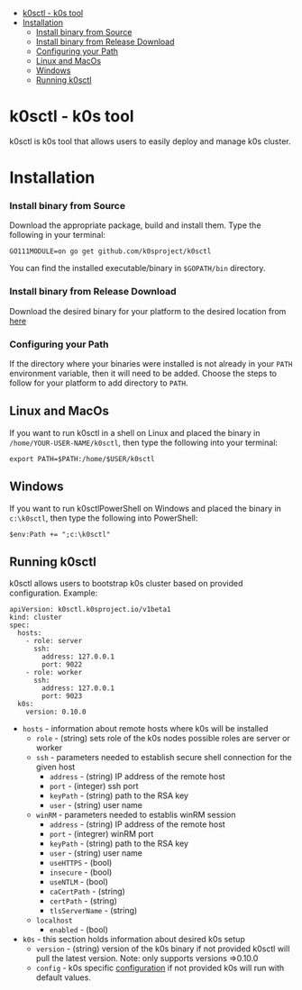 
- [k0sctl - k0s tool](#k0sctl---k0s-tool)
- [Installation](#installation)
    - [Install binary from Source](#install-binary-from-source)
    - [Install binary from Release Download](#install-binary-from-release-download)
    - [Configuring your Path](#configuring-your-path)
  - [Linux and MacOs](#linux-and-macos)
  - [Windows](#windows)
  - [Running k0sctl](#running-k0sctl)


# k0sctl - k0s tool

k0sctl is k0s tool that allows users to easily deploy and manage k0s cluster.

# Installation

### Install binary from Source

Download the appropriate package, build and install them. Type the following in your terminal:

```
GO111MODULE=on go get github.com/k0sproject/k0sctl
```

You can find the installed executable/binary in `$GOPATH/bin` directory.


### Install binary from Release Download

Download the desired binary for your platform to the desired location from [here](https://github.com/k0sproject/k0sctl/tags) 

### Configuring your Path

If the directory where your binaries were installed is not already in your `PATH` environment variable, then it will need to be added.
Choose the steps to follow for your platform to add directory to `PATH`.


## Linux and MacOs

If you want to run k0sctl in a shell on Linux and placed the binary in `/home/YOUR-USER-NAME/k0sctl`, then type the following into your terminal:

```
export PATH=$PATH:/home/$USER/k0sctl
```

## Windows

If you want to run k0sctlPowerShell on Windows and placed the binary in `c:\k0sctl`, then type the following into PowerShell:

```
$env:Path += ";c:\k0sctl"
```

## Running k0sctl 

k0sctl allows users to bootstrap k0s cluster based on provided configuration. 
Example:

```
apiVersion: k0sctl.k0sproject.io/v1beta1
kind: cluster
spec:
  hosts:
    - role: server
      ssh:
        address: 127.0.0.1
        port: 9022
    - role: worker
      ssh:
        address: 127.0.0.1
        port: 9023
  k0s:
    version: 0.10.0
```

* `hosts` - information about remote hosts where k0s will be installed
  * `role` - (string) sets role of the k0s nodes possible roles are server or worker
  * `ssh` - parameters needed to establish secure shell connection for the given host
    * `address` - (string) IP address of the remote host
    * `port` - (integer) ssh port
    * `keyPath` - (string) path to the RSA key
    * `user` - (string) user name
  * `winRM` - parameters needed to establis winRM session
    * `address` - (string) IP address of the remote host
    * `port` - (integrer) winRM port
    * `keyPath` - (string) path to the RSA key
    * `user` - (string) user name
    * `useHTTPS` - (bool)
    * `insecure` - (bool)
    * `useNTLM` - (bool)
    * `caCertPath` - (string)
    * `certPath` - (string)
    * `tlsServerName` - (string)
  * `localhost` 
    * `enabled` - (bool)
* `k0s` - this section holds information about desired k0s setup
  * `version` -  (string) version of the k0s binary if not provided k0sctl will pull the latest version. Note: only supports versions =>0.10.0
  * `config` - k0s specific [configuration](https://github.com/k0sproject/k0s/blob/main/docs/configuration.md) if not provided k0s will run with default values.

